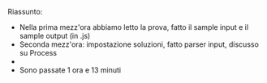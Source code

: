 Riassunto:

- Nella prima mezz'ora abbiamo letto la prova, fatto il sample input e il sample output (in .js)
- Seconda mezz'ora: impostazione soluzioni, fatto parser input, discusso su Process
- 
- Sono passate 1 ora e 13 minuti
